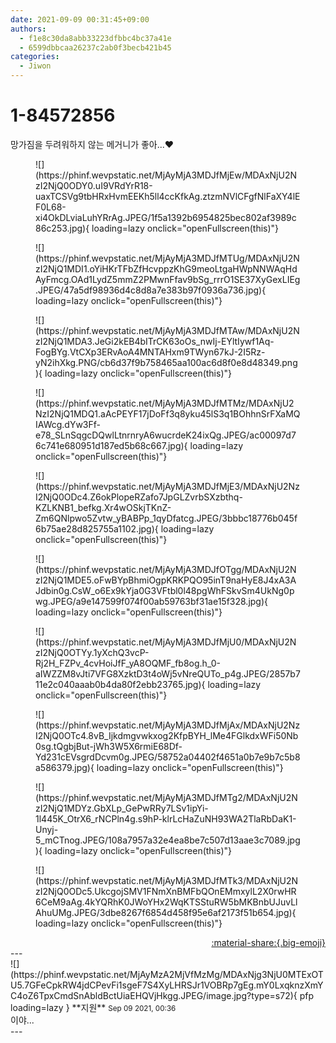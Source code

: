 ```yaml
---
date: 2021-09-09 00:31:45+09:00
authors:
  - f1e8c30da8abb33223dfbbc4bc37a41e
  - 6599dbbcaa26237c2ab0f3becb421b45
categories:
  - Jiwon
---
```


# 1-84572856

<div class="post-container" markdown="1">
<div class="content-container md-sidebar__scrollwrap" markdown="1">

망가짐을 두려워하지 않는 메거니가 좋아...❤
<figure markdown="1">
![](https://phinf.wevpstatic.net/MjAyMjA3MDJfMjEw/MDAxNjU2NzI2NjQ0ODY0.uI9VRdYrR18-uaxTCSVg9tbHRxHvmEEKh5ll4ccKfkAg.ztzmNVlCFgfNlFaXY4lEF0L68-xi4OkDLviaLuhYRrAg.JPEG/1f5a1392b6954825bec802af3989c86c253.jpg){ loading=lazy onclick="openFullscreen(this)"}
</figure>

<figure markdown="1">
![](https://phinf.wevpstatic.net/MjAyMjA3MDJfMTUg/MDAxNjU2NzI2NjQ1MDI1.oYiHKrTFbZfHcvppzKhG9meoLtgaHWpNNWAqHdAyFmcg.OAd1LydZ5mmZ2PMwnFfav9bSg_rrrO1SE37XyGexLIEg.JPEG/47a5df98936d4c8d8a7e383b97f0936a736.jpg){ loading=lazy onclick="openFullscreen(this)"}
</figure>

<figure markdown="1">
![](https://phinf.wevpstatic.net/MjAyMjA3MDJfMTAw/MDAxNjU2NzI2NjQ1MDA3.JeGi2kEB4bITrCK63oOs_nwIj-EYltIywf1Aq-FogBYg.VtCXp3ERvAoA4MNTAHxm9TWyn67kJ-2I5Rz-yN2ihXkg.PNG/cb6d37f9b758465aa100ac6d8f0e8d48349.png){ loading=lazy onclick="openFullscreen(this)"}
</figure>

<figure markdown="1">
![](https://phinf.wevpstatic.net/MjAyMjA3MDJfMTMz/MDAxNjU2NzI2NjQ1MDQ1.aAcPEYF17jDoFf3q8yku45lS3q1BOhhnSrFXaMQIAWcg.dYw3Ff-e78_SLnSqgcDQwlLtnrnryA6wucrdeK24ixQg.JPEG/ac00097d76c741e680951d187ed5b68c667.jpg){ loading=lazy onclick="openFullscreen(this)"}
</figure>

<figure markdown="1">
![](https://phinf.wevpstatic.net/MjAyMjA3MDJfMjE3/MDAxNjU2NzI2NjQ0ODc4.Z6okPlopeRZafo7JpGLZvrbSXzbthq-KZLKNB1_befkg.Xr4wOSkjTKnZ-Zm6QNlpwo5Zvtw_yBABPp_1qyDfatcg.JPEG/3bbbc18776b045f6b75ae28d825755a1102.jpg){ loading=lazy onclick="openFullscreen(this)"}
</figure>

<figure markdown="1">
![](https://phinf.wevpstatic.net/MjAyMjA3MDJfOTgg/MDAxNjU2NzI2NjQ1MDE5.oFwBYpBhmiOgpKRKPQO95inT9naHyE8J4xA3AJdbin0g.CsW_o6Ex9kYja0G3VFtbl0l48pgWhFSkvSm4UkNg0pwg.JPEG/a9e147599f074f00ab59763bf31ae15f328.jpg){ loading=lazy onclick="openFullscreen(this)"}
</figure>

<figure markdown="1">
![](https://phinf.wevpstatic.net/MjAyMjA3MDJfMjU0/MDAxNjU2NzI2NjQ0OTYy.1yXchQ3vcP-Rj2H_FZPv_4cvHoiJfF_yA8OQMF_fb8og.h_0-aIWZZM8vJti7VFG8XzktD3t4oWj5vNreQUTo_p4g.JPEG/2857b711e2c040aaab0b4da80f2ebb23765.jpg){ loading=lazy onclick="openFullscreen(this)"}
</figure>

<figure markdown="1">
![](https://phinf.wevpstatic.net/MjAyMjA3MDJfMjAx/MDAxNjU2NzI2NjQ0OTc4.8vB_Ijkdmgvwkxog2KfpBYH_lMe4FGlkdxWFi50Nb0sg.tQgbjBut-jWh3W5X6rmiE68Df-Yd231cEVsgrdDcvm0g.JPEG/58752a04402f4651a0b7e9b7c5b8a586379.jpg){ loading=lazy onclick="openFullscreen(this)"}
</figure>

<figure markdown="1">
![](https://phinf.wevpstatic.net/MjAyMjA3MDJfMTg2/MDAxNjU2NzI2NjQ1MDYz.GbXLp_GePwRRy7LSv1ipYi-1l445K_OtrX6_rNCPln4g.s9hP-klrLcHaZuNH93WA2TlaRbDaK1-Unyj-5_mCTnog.JPEG/108a7957a32e4ea8be7c507d13aae3c7089.jpg){ loading=lazy onclick="openFullscreen(this)"}
</figure>

<figure markdown="1">
![](https://phinf.wevpstatic.net/MjAyMjA3MDJfMTk3/MDAxNjU2NzI2NjQ0ODc5.UkcgojSMV1FNmXnBMFbQOnEMmxylL2X0rwHR6CeM9aAg.4kYQRhK0JWoYHx2WqKTSStuRW5bMKBnbUJuvLlAhuUMg.JPEG/3dbe8267f6854d458f95e6af2173f51b654.jpg){ loading=lazy onclick="openFullscreen(this)"}
</figure>


</div>
</div>

<div style="text-align: right;" markdown="1">
<a href="https://weverse.io/fromis9/fanpost/1-84572856" style="text-align: right;">:material-share:{.big-emoji}</a>
</div>
---

<div class="comments-container md-sidebar__scrollwrap" markdown="1">
<div class="comment" markdown="1">
<div class='id-container' markdown="1">
![](https://phinf.wevpstatic.net/MjAyMzA2MjVfMzMg/MDAxNjg3NjU0MTExOTU5.7GFeCpkRW4jdCPevFi1sgeF7S4XyLHRSJr1VOBRp7gEg.mY0LxqknzXmYC4oZ6TpxCmdSnAbldBctUiaEHQVjHkgg.JPEG/image.jpg?type=s72){ pfp loading=lazy }
**<span class="artist">지원</span>** <small>Sep 09 2021, 00:36</small><br>
</div>
<div class='comment-body' markdown="1">
이야...
</div>
</div>
</div>
---
